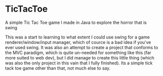 # TicTacToe
A simple Tic Tac Toe game I made in Java to explore the horror that is swing

This was a start to learning to what extent I could use swing for a game renderer/window/input manager, which of cource is a bad 
idea if you've ever used swing. It was also an attempt to create a project that conforms to the MVC paradigm, which is quite 
un-needed for something like this (far more suited to web dev), but I did manage to create this little thing (which was also the 
only project in this vain that I fully finished). Its a simple tick tack toe game other than that, not much else to say.
